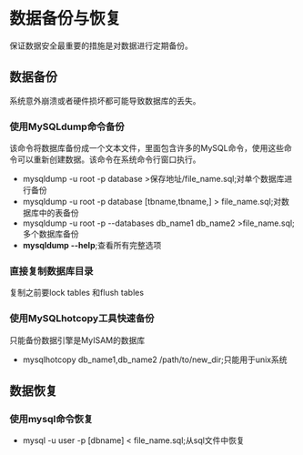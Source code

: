 # 数据备份与恢复
保证数据安全最重要的措施是对数据进行定期备份。

## 数据备份
系统意外崩溃或者硬件损坏都可能导致数据库的丢失。

### 使用MySQLdump命令备份
该命令将数据库备份成一个文本文件，里面包含许多的MySQL命令，使用这些命令可以重新创建数据。该命令在系统命令行窗口执行。
* mysqldump -u root -p database >保存地址/file_name.sql;对单个数据库进行备份
* mysqldump -u root -p database \[tbname,tbname,] > file_name.sql;对数据库中的表备份
* mysqldump -u root -p --databases db_name1 db_name2 >file_name.sql;多个数据库备份
* **mysqldump --help**;查看所有完整选项

### 直接复制数据库目录
复制之前要lock tables 和flush tables

### 使用MySQLhotcopy工具快速备份
只能备份数据引擎是MyISAM的数据库
* mysqlhotcopy db_name1,db_name2 /path/to/new_dir;只能用于unix系统

## 数据恢复 

### 使用mysql命令恢复
* mysql -u user -p \[dbname] < file_name.sql;从sql文件中恢复
